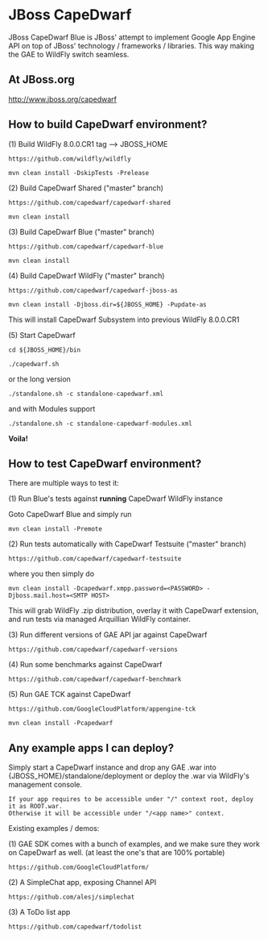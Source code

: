 JBoss CapeDwarf
===============

JBoss CapeDwarf Blue is JBoss' attempt to implement Google App Engine API on top of JBoss' technology / frameworks / libraries.
This way making the GAE to WildFly switch seamless.

At JBoss.org
------------

http://www.jboss.org/capedwarf

How to build CapeDwarf environment?
-----------------------------------

(1) Build WildFly 8.0.0.CR1 tag --> JBOSS_HOME

    https://github.com/wildfly/wildfly

    mvn clean install -DskipTests -Prelease

(2) Build CapeDwarf Shared ("master" branch)

    https://github.com/capedwarf/capedwarf-shared

    mvn clean install

(3) Build CapeDwarf Blue ("master" branch)

    https://github.com/capedwarf/capedwarf-blue

    mvn clean install

(4) Build CapeDwarf WildFly ("master" branch)

    https://github.com/capedwarf/capedwarf-jboss-as

    mvn clean install -Djboss.dir=${JBOSS_HOME} -Pupdate-as

This will install CapeDwarf Subsystem into previous WildFly 8.0.0.CR1

(5) Start CapeDwarf

    cd ${JBOSS_HOME}/bin

    ./capedwarf.sh

or the long version

    ./standalone.sh -c standalone-capedwarf.xml

and with Modules support

    ./standalone.sh -c standalone-capedwarf-modules.xml

**Voila!**

How to test CapeDwarf environment?
-----------------------------------

There are multiple ways to test it:

(1) Run Blue's tests against **running** CapeDwarf WildFly instance

Goto CapeDwarf Blue and simply run

    mvn clean install -Premote

(2) Run tests automatically with CapeDwarf Testsuite ("master" branch)

    https://github.com/capedwarf/capedwarf-testsuite

where you then simply do

    mvn clean install -Dcapedwarf.xmpp.password=<PASSWORD> -Djboss.mail.host=<SMTP HOST>

This will grab WildFly .zip distribution, overlay it with CapeDwarf extension, and run tests via managed Arquillian WildFly container.

(3) Run different versions of GAE API jar against CapeDwarf

    https://github.com/capedwarf/capedwarf-versions

(4) Run some benchmarks against CapeDwarf

    https://github.com/capedwarf/capedwarf-benchmark

(5) Run GAE TCK against CapeDwarf

    https://github.com/GoogleCloudPlatform/appengine-tck

    mvn clean install -Pcapedwarf

Any example apps I can deploy?
------------------------------

Simply start a CapeDwarf instance and drop any GAE .war into {JBOSS_HOME}/standalone/deployment or deploy the .war via WildFly's management console.

    If your app requires to be accessible under "/" context root, deploy it as ROOT.war.
    Otherwise it will be accessible under "/<app name>" context.

Existing examples / demos:

(1) GAE SDK comes with a bunch of examples, and we make sure they work on CapeDwarf as well. (at least the one's that are 100% portable)

    https://github.com/GoogleCloudPlatform/

(2) A SimpleChat app, exposing Channel API

    https://github.com/alesj/simplechat

(3) A ToDo list app

    https://github.com/capedwarf/todolist
